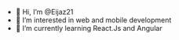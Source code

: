 - 👋 Hi, I’m @Eijaz21
- 👀 I’m interested in web and mobile development
- 🌱 I’m currently learning React.Js and Angular
<!-- - 💞️ I’m looking to collaborate on ...
- 📫 How to reach me ... -->

<!---
Eijaz21/Eijaz21 is a ✨ special ✨ repository because its `README.md` (this file) appears on your GitHub profile.
You can click the Preview link to take a look at your changes.
--->
